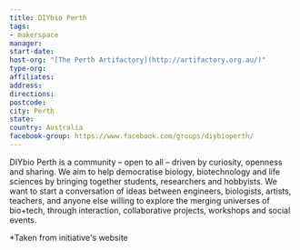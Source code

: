 ```yaml
---
title: DIYbio Perth
tags:
- makerspace
manager:
start-date:
host-org: "[The Perth Artifactory](http://artifactory.org.au/)"
type-org:
affiliates:
address:
directions:
postcode:
city: Perth
state:
country: Australia
facebook-group: https://www.facebook.com/groups/diybioperth/
---
```


DIYbio Perth is a community – open to all – driven by curiosity, openness and sharing. We aim to help democratise biology, biotechnology and life sciences by bringing together students, researchers and hobbyists. We want to start a conversation of ideas between engineers, biologists, artists, teachers, and anyone else willing to explore the merging universes of bio+tech, through interaction, collaborative projects, workshops and social events.


\*Taken from initiative's website
